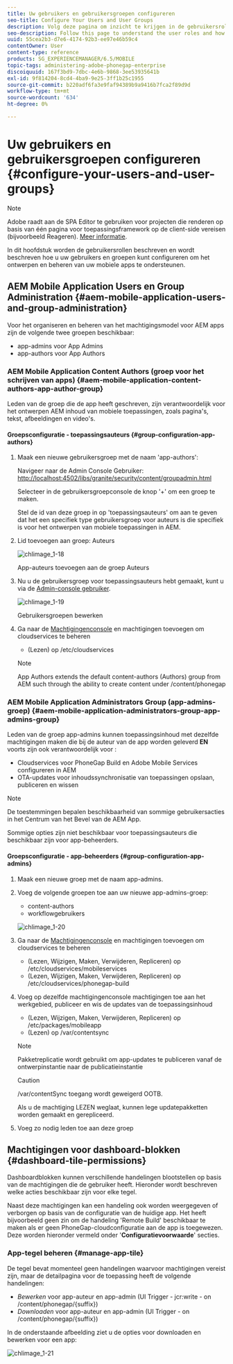 ```yaml
---
title: Uw gebruikers en gebruikersgroepen configureren
seo-title: Configure Your Users and User Groups
description: Volg deze pagina om inzicht te krijgen in de gebruikersrollen en hoe u uw gebruikers en groepen configureert voor ondersteuning van het ontwerpen en beheren van uw mobiele apps.
seo-description: Follow this page to understand the user roles and how to configure your users and groups to support the authoring and mangement of your mobile apps.
uuid: 55cea2b3-d7e6-4174-92b3-ee97e46b59c4
contentOwner: User
content-type: reference
products: SG_EXPERIENCEMANAGER/6.5/MOBILE
topic-tags: administering-adobe-phonegap-enterprise
discoiquuid: 167f3bd9-7dbc-4e6b-9868-3ee53935641b
exl-id: 9f814204-8cd4-4ba9-9e25-3ff1b25c1955
source-git-commit: b220adf6fa3e9faf94389b9a9416b7fca2f89d9d
workflow-type: tm+mt
source-wordcount: '634'
ht-degree: 0%

---
```


# Uw gebruikers en gebruikersgroepen configureren {#configure-your-users-and-user-groups}

>[!NOTE]
>
>Adobe raadt aan de SPA Editor te gebruiken voor projecten die renderen op basis van één pagina voor toepassingsframework op de client-side vereisen (bijvoorbeeld Reageren). [Meer informatie](/help/sites-developing/spa-overview.md).

In dit hoofdstuk worden de gebruikersrollen beschreven en wordt beschreven hoe u uw gebruikers en groepen kunt configureren om het ontwerpen en beheren van uw mobiele apps te ondersteunen.

## AEM Mobile Application Users en Group Administration {#aem-mobile-application-users-and-group-administration}

Voor het organiseren en beheren van het machtigingsmodel voor AEM apps zijn de volgende twee groepen beschikbaar:

* app-admins voor App Admins
* app-authors voor App Authors

### AEM Mobile Application Content Authors (groep voor het schrijven van apps) {#aem-mobile-application-content-authors-app-author-group}

Leden van de groep die de app heeft geschreven, zijn verantwoordelijk voor het ontwerpen AEM inhoud van mobiele toepassingen, zoals pagina&#39;s, tekst, afbeeldingen en video&#39;s.

#### Groepsconfiguratie - toepassingsauteurs {#group-configuration-app-authors}

1. Maak een nieuwe gebruikersgroep met de naam &#39;app-authors&#39;:

   Navigeer naar de Admin Console Gebruiker: [http://localhost:4502/libs/granite/security/content/groupadmin.html](http://localhost:4502/libs/granite/security/content/groupadmin.html)

   Selecteer in de gebruikersgroepconsole de knop &#39;+&#39; om een groep te maken.

   Stel de id van deze groep in op &#39;toepassingsauteurs&#39; om aan te geven dat het een specifiek type gebruikersgroep voor auteurs is die specifiek is voor het ontwerpen van mobiele toepassingen in AEM.

1. Lid toevoegen aan groep: Auteurs

   ![chlimage_1-18](assets/chlimage_1-18.png)

   App-auteurs toevoegen aan de groep Auteurs

1. Nu u de gebruikersgroep voor toepassingsauteurs hebt gemaakt, kunt u via de [Admin-console gebruiker](http://localhost:4502/libs/granite/security/content/useradmin.md).

   ![chlimage_1-19](assets/chlimage_1-19.png)

   Gebruikersgroepen bewerken

1. Ga naar de [Machtigingenconsole](http://localhost:4502/useradmin) en machtigingen toevoegen om cloudservices te beheren

   * (Lezen) op /etc/cloudservices
   >[!NOTE]
   >
   >App Authors extends the default content-authors (Authors) group from AEM such through the ability to create content under /content/phonegap

### AEM Mobile Application Administrators Group (app-admins-groep) {#aem-mobile-application-administrators-group-app-admins-group}

Leden van de groep app-admins kunnen toepassingsinhoud met dezelfde machtigingen maken die bij de auteur van de app worden geleverd **EN** voorts zijn ook verantwoordelijk voor :

* Cloudservices voor PhoneGap Build en Adobe Mobile Services configureren in AEM
* OTA-updates voor inhoudssynchronisatie van toepassingen opslaan, publiceren en wissen

>[!NOTE]
>
>De toestemmingen bepalen beschikbaarheid van sommige gebruikersacties in het Centrum van het Bevel van de AEM App.
>
>Sommige opties zijn niet beschikbaar voor toepassingsauteurs die beschikbaar zijn voor app-beheerders.

#### Groepsconfiguratie - app-beheerders {#group-configuration-app-admins}

1. Maak een nieuwe groep met de naam app-admins.
1. Voeg de volgende groepen toe aan uw nieuwe app-admins-groep:

   * content-authors
   * workflowgebruikers

   ![chlimage_1-20](assets/chlimage_1-20.png)

1. Ga naar de [Machtigingenconsole](http://localhost:4502/useradmin) en machtigingen toevoegen om cloudservices te beheren

   * (Lezen, Wijzigen, Maken, Verwijderen, Repliceren) op /etc/cloudservices/mobileservices
   * (Lezen, Wijzigen, Maken, Verwijderen, Repliceren) op /etc/cloudservices/phonegap-build

1. Voeg op dezelfde machtigingenconsole machtigingen toe aan het werkgebied, publiceer en wis de updates van de toepassingsinhoud

   * (Lezen, Wijzigen, Maken, Verwijderen, Repliceren) op /etc/packages/mobileapp
   * (Lezen) op /var/contentsync

   >[!NOTE]
   >
   >Pakketreplicatie wordt gebruikt om app-updates te publiceren vanaf de ontwerpinstantie naar de publicatieinstantie

   >[!CAUTION]
   >
   >/var/contentSync toegang wordt geweigerd OOTB.
   >
   >Als u de machtiging LEZEN weglaat, kunnen lege updatepakketten worden gemaakt en gerepliceerd.

1. Voeg zo nodig leden toe aan deze groep

## Machtigingen voor dashboard-blokken {#dashboard-tile-permissions}

Dashboardblokken kunnen verschillende handelingen blootstellen op basis van de machtigingen die de gebruiker heeft. Hieronder wordt beschreven welke acties beschikbaar zijn voor elke tegel.

Naast deze machtigingen kan een handeling ook worden weergegeven of verborgen op basis van de configuratie van de huidige app. Het heeft bijvoorbeeld geen zin om de handeling &#39;Remote Build&#39; beschikbaar te maken als er geen PhoneGap-cloudconfiguratie aan de app is toegewezen. Deze worden hieronder vermeld onder &#39;**Configuratievoorwaarde**&#39; secties.

### App-tegel beheren {#manage-app-tile}

De tegel bevat momenteel geen handelingen waarvoor machtigingen vereist zijn, maar de detailpagina voor de toepassing heeft de volgende handelingen:

* *Bewerken* voor app-auteur en app-admin (UI Trigger - jcr:write - on /content/phonegap/{suffix})
* *Downloaden* voor app-auteur en app-admin (UI Trigger - on /content/phonegap/{suffix})

In de onderstaande afbeelding ziet u de opties voor downloaden en bewerken voor een app:

![chlimage_1-21](assets/chlimage_1-21.png)
